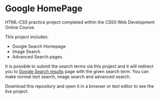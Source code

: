 # Google HomePage

 HTML-CSS practice project completed within the CS50 Web Development Online Course.
 
 This project includes:
  * Google Search Homepage
  * Image Search
  * Advanced Search pages.

It is possible to submit the search terms via this project and it will redirect you to [Google Search results](https://www.google.com/) page with the given search term. You can make normal text search, image search and advanced search. 
 
 Download this repository and open it in a browser or text editor to see the live project.
